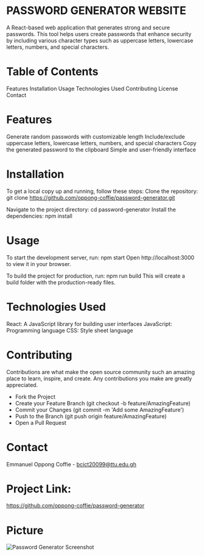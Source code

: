 # PASSWORD GENERATOR WEBSITE
A React-based web application that generates strong and secure passwords. This tool helps users create passwords that enhance security by including various character types such as uppercase letters, lowercase letters, numbers, and special characters.

# Table of Contents
Features
Installation
Usage
Technologies Used
Contributing
License
Contact

# Features
Generate random passwords with customizable length
Include/exclude uppercase letters, lowercase letters, numbers, and special characters
Copy the generated password to the clipboard
Simple and user-friendly interface

# Installation
To get a local copy up and running, follow these steps:
Clone the repository:
git clone https://github.com/oppong-coffie/password-generator.git

Navigate to the project directory:
cd password-generator
Install the dependencies:
npm install

# Usage
To start the development server, run:
npm start
Open http://localhost:3000 to view it in your browser.

To build the project for production, run:
npm run build
This will create a build folder with the production-ready files.

# Technologies Used
React: A JavaScript library for building user interfaces
JavaScript: Programming language
CSS: Style sheet language

# Contributing
Contributions are what make the open source community such an amazing place to learn, inspire, and create. Any contributions you make are greatly appreciated.
- Fork the Project
- Create your Feature Branch (git checkout -b feature/AmazingFeature)
- Commit your Changes (git commit -m 'Add some AmazingFeature')
- Push to the Branch (git push origin feature/AmazingFeature)
- Open a Pull Request

# Contact
Emmanuel Oppong Coffie - bcict20099@ttu.edu.gh

# Project Link:
https://github.com/oppong-coffie/password-generator

# Picture
![Password Generator Screenshot](./images/Screenshot.png)
